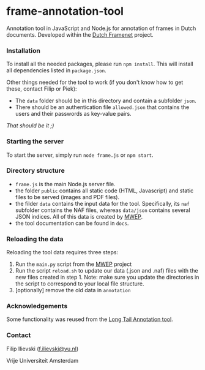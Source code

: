 # frame-annotation-tool
Annotation tool in JavaScript and Node.js for annotation of frames in Dutch documents. Developed within the [Dutch Framenet](http://dutchframenet.nl) project.

### Installation

To install all the needed packages, please run `npm install`. This will install all dependencies listed in `package.json`.

Other things needed for the tool to work (if you don't know how to get these, contact Filip or Piek):
* The `data` folder should be in this directory and contain a subfolder `json`. 
* There should be an authentication file `allowed.json` that contains the users and their passwords as key-value pairs. 

*That should be it ;)*

### Starting the server

To start the server, simply run `node frame.js` or `npm start`.

### Directory structure

* `frame.js` is the main Node.js server file.
* the folder `public` contains all static code (HTML, Javascript) and static files to be served (images and PDF files).
* the filder `data` contains the input data for the tool. Specifically, its `naf` subfolder contains the NAF files, whereas `data/json` contains several JSON indices. All of this data is created by [MWEP](https://github.com/cltl/multilingual-wiki-event-pipeline).
* the tool documentation can be found in `docs`.

### Reloading the data

Reloading the tool data requires three steps:
1. Run the `main.py` script from the [MWEP](https://github.com/cltl/multilingual-wiki-event-pipeline) project
2. Run the script `reload.sh` to update our data (.json and .naf) files with the new files created in step 1. Note: make sure you update the directories in the script to correspond to your local file structure.
3. [optionally] remove the old data in `annotation`

### Acknowledgements

Some functionality was reused from the <a href="https://github.com/cltl/LongTailAnnotation">Long Tail Annotation tool</a>.

### Contact
Filip Ilievski (f.ilievski@vu.nl)

Vrije Universiteit Amsterdam
